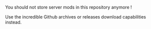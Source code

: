 You should not store server mods in this repository anymore !

Use the incredible Github archives or releases download capabilities instead.